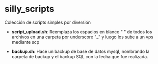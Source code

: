 # silly_scripts
Colección de scripts simples por diversión

- **script_upload.sh**: Reemplaza los espacios en blanco " " de todos los archivos en una carpeta por underscore "_" y luego los sube a 
un vps mediante scp

- **backup.sh**: Hace un backup de base de datos mysql, nombrando la carpeta de backup y el backup SQL con la fecha que fue realizada. 
